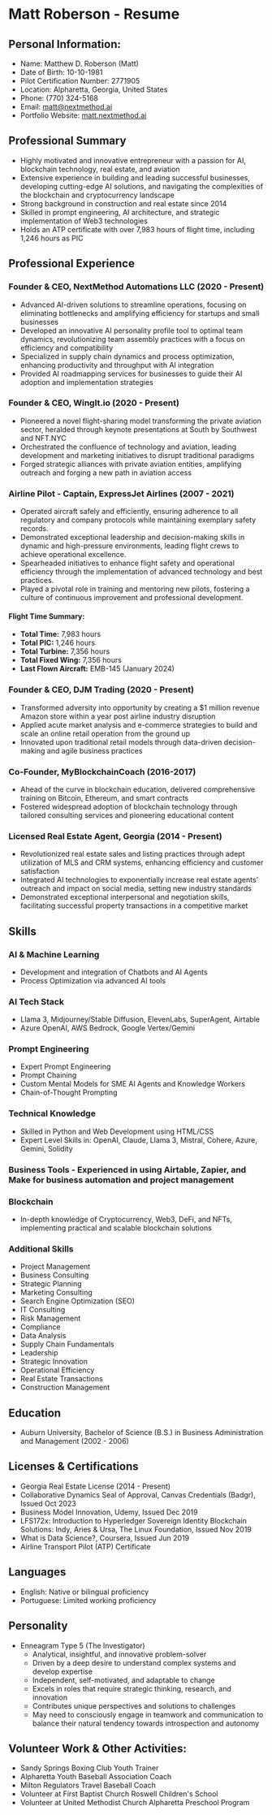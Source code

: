 # Matt Roberson - Resume 

## Personal Information:
- Name: Matthew D. Roberson (Matt)
- Date of Birth: 10-10-1981
- Pilot Certification Number: 2771905
- Location: Alpharetta, Georgia, United States
- Phone: (770) 324-5168
- Email: matt@nextmethod.ai
- Portfolio Website: [matt.nextmethod.ai](https://matt.nextmethod.ai/)

## Professional Summary
- Highly motivated and innovative entrepreneur with a passion for AI, blockchain technology, real estate, and aviation
- Extensive experience in building and leading successful businesses, developing cutting-edge AI solutions, and navigating the complexities of the blockchain and cryptocurrency landscape
- Strong background in construction and real estate since 2014
- Skilled in prompt engineering, AI architecture, and strategic implementation of Web3 technologies
- Holds an ATP certificate with over 7,983 hours of flight time, including 1,246 hours as PIC

## Professional Experience
### Founder & CEO, NextMethod Automations LLC (2020 - Present)
- Advanced AI-driven solutions to streamline operations, focusing on eliminating bottlenecks and amplifying efficiency for startups and small businesses
- Developed an innovative AI personality profile tool to optimal team dynamics, revolutionizing team assembly practices with a focus on efficiency and compatibility
- Specialized in supply chain dynamics and process optimization, enhancing productivity and throughput with AI integration
- Provided AI roadmapping services for businesses to guide their AI adoption and implementation strategies

### Founder & CEO, WingIt.io (2020 - Present)
- Pioneered a novel flight-sharing model transforming the private aviation sector, heralded through keynote presentations at South by Southwest and NFT.NYC
- Orchestrated the confluence of technology and aviation, leading development and marketing initiatives to disrupt traditional paradigms
- Forged strategic alliances with private aviation entities, amplifying outreach and forging a new path in aviation access

### Airline Pilot - Captain, ExpressJet Airlines (2007 - 2021)
- Operated aircraft safely and efficiently, ensuring adherence to all regulatory and company protocols while maintaining exemplary safety records.
- Demonstrated exceptional leadership and decision-making skills in dynamic and high-pressure environments, leading flight crews to achieve operational excellence.
- Spearheaded initiatives to enhance flight safety and operational efficiency through the implementation of advanced technology and best practices.
- Played a pivotal role in training and mentoring new pilots, fostering a culture of continuous improvement and professional development.

#### Flight Time Summary:
- **Total Time:** 7,983 hours
- **Total PIC:** 1,246 hours
- **Total Turbine:** 7,356 hours
- **Total Fixed Wing:** 7,356 hours
- **Last Flown Aircraft:** EMB-145 (January 2024)


### Founder & CEO, DJM Trading (2020 - Present)
- Transformed adversity into opportunity by creating a $1 million revenue Amazon store within a year post airline industry disruption
- Applied acute market analysis and e-commerce strategies to build and scale an online retail operation from the ground up
- Innovated upon traditional retail models through data-driven decision-making and agile business practices

### Co-Founder, MyBlockchainCoach (2016-2017)
- Ahead of the curve in blockchain education, delivered comprehensive training on Bitcoin, Ethereum, and smart contracts
- Fostered widespread adoption of blockchain technology through tailored consulting services and pioneering educational content

### Licensed Real Estate Agent, Georgia (2014 - Present)
- Revolutionized real estate sales and listing practices through adept utilization of MLS and CRM systems, enhancing efficiency and customer satisfaction
- Integrated AI technologies to exponentially increase real estate agents' outreach and impact on social media, setting new industry standards
- Demonstrated exceptional interpersonal and negotiation skills, facilitating successful property transactions in a competitive market

## Skills
### AI & Machine Learning
- Development and integration of Chatbots and AI Agents
- Process Optimization via advanced AI tools

### AI Tech Stack
- Llama 3, Midjourney/Stable Diffusion, ElevenLabs, SuperAgent, Airtable
- Azure OpenAI, AWS Bedrock, Google Vertex/Gemini

### Prompt Engineering
- Expert Prompt Engineering
- Prompt Chaining
- Custom Mental Models for SME AI Agents and Knowledge Workers
- Chain-of-Thought Prompting

### Technical Knowledge
- Skilled in Python and Web Development using HTML/CSS
- Expert Level Skills in: OpenAI, Claude, Llama 3, Mistral, Cohere, Azure, Gemini, Solidity

### Business Tools - Experienced in using Airtable, Zapier, and Make for business automation and project management

### Blockchain
- In-depth knowledge of Cryptocurrency, Web3, DeFi, and NFTs, implementing practical and scalable blockchain solutions

### Additional Skills
- Project Management
- Business Consulting
- Strategic Planning
- Marketing Consulting
- Search Engine Optimization (SEO)
- IT Consulting
- Risk Management
- Compliance
- Data Analysis
- Supply Chain Fundamentals
- Leadership
- Strategic Innovation
- Operational Efficiency
- Real Estate Transactions
- Construction Management

## Education
- Auburn University, Bachelor of Science (B.S.) in Business Administration and Management (2002 - 2006)

## Licenses & Certifications
- Georgia Real Estate License (2014 - Present)
- Collaborative Dynamics Seal of Approval, Canvas Credentials (Badgr), Issued Oct 2023
- Business Model Innovation, Udemy, Issued Dec 2019
- LFS172x: Introduction to Hyperledger Sovereign Identity Blockchain Solutions: Indy, Aries & Ursa, The Linux Foundation, Issued Nov 2019
- What is Data Science?, Coursera, Issued Jun 2019
- Airline Transport Pilot (ATP) Certificate

## Languages
- English: Native or bilingual proficiency
- Portuguese: Limited working proficiency

## Personality
- Enneagram Type 5 (The Investigator)
  - Analytical, insightful, and innovative problem-solver
  - Driven by a deep desire to understand complex systems and develop expertise
  - Independent, self-motivated, and adaptable to change
  - Excels in roles that require strategic thinking, research, and innovation
  - Contributes unique perspectives and solutions to challenges
  - May need to consciously engage in teamwork and communication to balance their natural tendency towards introspection and autonomy

## Volunteer Work & Other Activities:
- Sandy Springs Boxing Club Youth Trainer
- Alpharetta Youth Baseball Association Coach
- Milton Regulators Travel Baseball Coach
- Volunteer at First Baptist Church Roswell Children's School
- Volunteer at United Methodist Church Alpharetta Preschool Program


